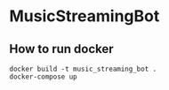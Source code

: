 # MusicStreamingBot

## How to run docker
```
docker build -t music_streaming_bot .
docker-compose up
```
